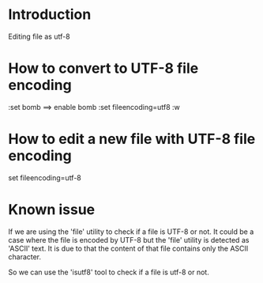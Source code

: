 # Introduction  #
Editing file as utf-8

# How to convert to UTF-8 file encoding #
:set bomb ==> enable bomb 
:set fileencoding=utf8
:w 

# How to edit a new file with UTF-8 file encoding #
set fileencoding=utf-8

# Known issue #
If we are using the 'file' utility to check if a file is UTF-8 or not. It could be a case where the file is encoded by UTF-8 but the 'file' utility is detected as 'ASCII' text. It is due to that the content of that file contains only the ASCII character. 

So we can use the 'isutf8' tool to check if a file is utf-8 or not. 




